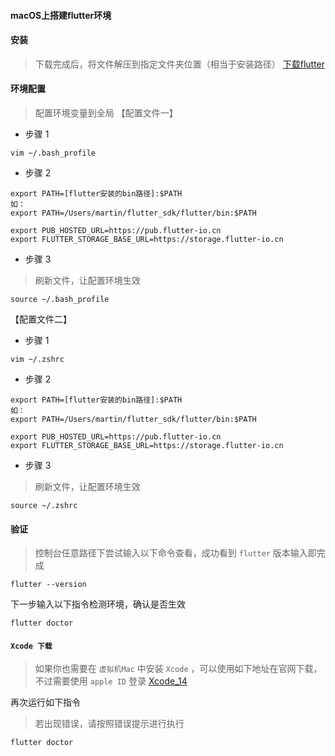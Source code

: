 #### macOS上搭建flutter环境

#### 安装
> 下载完成后，将文件解压到指定文件夹位置（相当于安装路径）
[下载flutter](https://docs.flutter.dev/get-started/install/macos)

#### 环境配置
> 配置环境变量到全局
【配置文件一】
- 步骤 1
```shell
vim ~/.bash_profile
```
- 步骤 2
```shell
export PATH=[flutter安装的bin路径]:$PATH
如：
export PATH=/Users/martin/flutter_sdk/flutter/bin:$PATH

export PUB_HOSTED_URL=https://pub.flutter-io.cn
export FLUTTER_STORAGE_BASE_URL=https://storage.flutter-io.cn
```
- 步骤 3
> 刷新文件，让配置环境生效
```shell
source ~/.bash_profile
```

【配置文件二】
- 步骤 1
```shell
vim ~/.zshrc
```
- 步骤 2
```shell
export PATH=[flutter安装的bin路径]:$PATH
如：
export PATH=/Users/martin/flutter_sdk/flutter/bin:$PATH

export PUB_HOSTED_URL=https://pub.flutter-io.cn
export FLUTTER_STORAGE_BASE_URL=https://storage.flutter-io.cn
```
- 步骤 3
> 刷新文件，让配置环境生效
```shell
source ~/.zshrc
```

#### 验证
> 控制台任意路径下尝试输入以下命令查看，成功看到 `flutter` 版本输入即完成
```shell
flutter --version
```
下一步输入以下指令检测环境，确认是否生效
```shell
flutter doctor
```

#### `Xcode 下载`
> 如果你也需要在 `虚拟机Mac` 中安装 `Xcode` ，可以使用如下地址在官网下载，不过需要使用 `apple ID` 登录
[Xcode_14](https://developer.apple.com/services-account/download?path=/Developer_Tools/Xcode_14/Xcode_14.zip)

再次运行如下指令
> 若出现错误，请按照错误提示进行执行
```shell
flutter doctor
```


